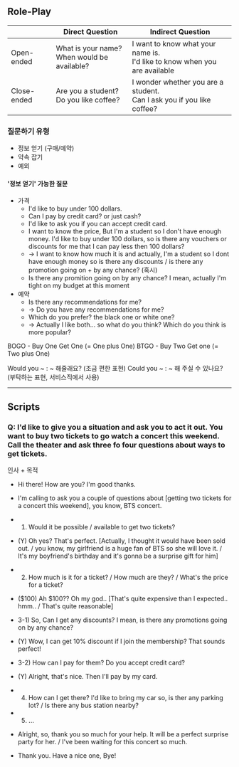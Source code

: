 ## Role-Play

|             | Direct Question                                | Indirect Question                                                            |
| ----------- | ---------------------------------------------- | ---------------------------------------------------------------------------- |
| Open-ended  | What is your name?<br>When would be available? | I want to know what your name is.<br>I'd like to know when you are available |
| Close-ended | Are you a student?<br>Do you like coffee?      | I wonder whether you are a student.<br>Can I ask you if you like coffee?     |

### 질문하기 유형
- 정보 얻기 (구매/예약)
- 약속 잡기
- 예외

#### '정보 얻기' 가능한 질문
- 가격
	- I'd like to buy under 100 dollars.
	- Can I pay by credit card? or just cash?
	- I'd like to ask you if you can accept credit card.
	- I want to know the price, But I'm a student so I don't have enough money. I'd like to buy under 100 dollars, so is there any vouchers or discounts for me that I can pay less then 100 dollars?
	- -> I want to know how much it is and actually, I'm a student so I dont have enough money so is there any discounts / is there any promotion going on + by any chance? (혹시)
	- Is there any promition going on by any chance? I mean, actually I'm tight on my budget at this moment
- 예약
	- Is there any recommendations for me?
	- -> Do you have any recommendations for me?
	- Which do you prefer? the black one or white one?
	- -> Actually I like both... so what do you think? Which do you think is more popular?


BOGO - Buy One Get One (= One plus One)
BTGO - Buy Two Get one (= Two plus One)

Would you ~ : ~ 해줄래요? (조금 편한 표현)
Could you ~ : ~ 해 주실 수 있나요? (부탁하는 표현, 서비스직에서 사용)

---
## Scripts
### Q: I'd like to give you a situation and ask you to act it out. You want to buy two tickets to go watch a concert this weekend. Call the theater and ask three fo four questions about ways to get tickets.

인사 + 목적

- Hi there! How are you? I'm good thanks.
- I'm calling to ask you a couple of questions about [getting two tickets for a concert this weekend], you know, BTS concert.

- 1) Would it be possible / available to get two tickets?
- (Y) Oh yes? That's perfect. [Actually, I thought it would have been sold out. / you know, my girlfriend is a huge fan of BTS so she will love it. / It's my boyfriend's birthday and it's gonna be a surprise gift for him]

- 2) How much is it for a ticket? / How much are they? / What's the price for a ticket?
- ($100) Ah $100?? Oh my god.. [That's quite expensive than I expected.. hmm.. / That's quite reasonable]

- 3-1) So, Can I get any discounts? I mean, is there any promotions going on by any chance?
- (Y) Wow, I can get 10% discount if I join the membership? That sounds perfect!

- 3-2) How can I pay for them? Do you accept credit card?
- (Y) Alright, that's nice. Then I'll pay by my card.

- 4) How can I get there? I'd like to bring my car so, is ther any parking lot? / Is there any bus station nearby?

- 5) ...

- Alright, so, thank you so much for your help. It will be a perfect surprise party for her. / I've been waiting for this concert so much.
- Thank you. Have a nice one, Bye!